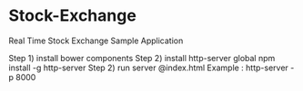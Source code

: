 # Stock-Exchange
Real Time Stock Exchange Sample Application

Step 1) install bower components
Step 2) install http-server global
  npm install -g http-server
Step 2) run server @index.html
  Example : http-server -p 8000
